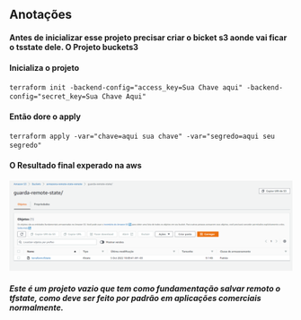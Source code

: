 ## Anotações
#### Antes de inicializar esse projeto precisar criar o bicket s3 aonde vai ficar o tsstate dele. O Projeto buckets3

#### Inicializa o projeto
```
terraform init -backend-config="access_key=Sua Chave aqui" -backend-config="secret_key=Sua Chave Aqui"
```
#### Então dore o apply
```
terraform apply -var="chave=aqui sua chave" -var="segredo=aqui seu segredo"
```
#### O Resultado final experado na aws
<img src="img.png"> </br>
##### Este é um projeto vazio que tem como fundamentação salvar remoto o tfstate, como deve ser feito por padrão em aplicações comerciais normalmente.
